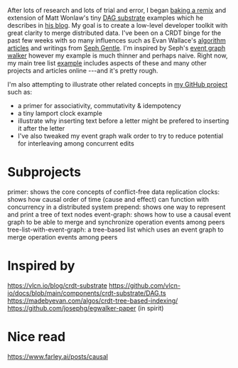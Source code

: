 
After lots of research and lots of trial and error, I began [baking a remix](https://github.com/simplygreatwork/converge) and extension of Matt Wonlaw's tiny [DAG substrate](https://github.com/vlcn-io/docs/blob/main/components/crdt-substrate/DAG.ts) examples which he describes in [his blog](https://vlcn.io/blog/crdt-substrate). My goal is to create a low-level developer toolkit with great clarity to merge distributed data. I've been on a CRDT binge for the past few weeks with so many influences such as Evan Wallace's [algorithm articles](https://madebyevan.com/algos/crdt-tree-based-indexing/) and writings from [Seph Gentle](https://arxiv.org/abs/2409.14252).  I'm inspired by Seph's [event graph walker](https://github.com/josephg/egwalker-from-scratch) however my example is much thinner and perhaps naive. Right now, my main tree list [example](https://github.com/simplygreatwork/converge/tree/main/tree-list-with-event-graph) includes aspects of these and many other projects and articles online ---and it's pretty rough.

I'm also attempting to illustrate other related concepts in [my GitHub project](https://github.com/simplygreatwork/converge) such as:
- a primer for associativity, commutativity & idempotency
- a tiny lamport clock example
- illustrate why inserting text before a letter might be prefered to inserting it after the letter
- I've also tweaked my event graph walk order to try to reduce potential for interleaving among concurrent edits

# Subprojects
primer: shows the core concepts of conflict-free data replication
clocks: shows how causal order of time (cause and effect) can function with concurrency in a distributed system
prepend: shows one way to represent and print a tree of text nodes
event-graph: shows how to use a causal event graph to be able to merge and synchronize operation events among peers
tree-list-with-event-graph: a tree-based list which uses an event graph to merge operation events among peers

# Inspired by
https://vlcn.io/blog/crdt-substrate
https://github.com/vlcn-io/docs/blob/main/components/crdt-substrate/DAG.ts
https://madebyevan.com/algos/crdt-tree-based-indexing/
https://github.com/josephg/egwalker-paper (in spirit)

# Nice read
https://www.farley.ai/posts/causal
